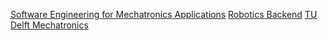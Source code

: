 [Software Engineering for Mechatronics Applications](https://mech2.sites.olt.ubc.ca/files/2018/11/MECH-550C-575A.pdf)
[Robotics Backend](https://roboticsbackend.com/)
[TU Delft Mechatronics](https://ocw.tudelft.nl/courses/mechatronic-system-design/)
